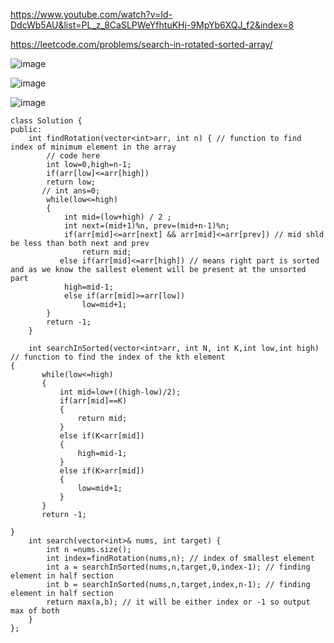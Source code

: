 https://www.youtube.com/watch?v=Id-DdcWb5AU&list=PL_z_8CaSLPWeYfhtuKHj-9MpYb6XQJ_f2&index=8

https://leetcode.com/problems/search-in-rotated-sorted-array/

![image](https://user-images.githubusercontent.com/53824950/143453607-d2ca3902-ebd6-45a4-afd1-734f1786ec3e.png)

![image](https://user-images.githubusercontent.com/53824950/143453892-0516975c-4e36-4816-b095-dee09c900bca.png)

![image](https://user-images.githubusercontent.com/53824950/143454248-74ae22a2-6c1f-4ffa-b259-a90e3b95b39b.png)

```
class Solution {
public:
    int findRotation(vector<int>arr, int n) { // function to find index of minimum element in the array
	    // code here
	    int low=0,high=n-1;
	    if(arr[low]<=arr[high])
	    return low;
	   // int ans=0;
	    while(low<=high)
	    {
	        int mid=(low+high) / 2 ;
	        int next=(mid+1)%n, prev=(mid+n-1)%n;
	        if(arr[mid]<=arr[next] && arr[mid]<=arr[prev]) // mid shld be less than both next and prev
	            return mid;
	       else if(arr[mid]<=arr[high]) // means right part is sorted and as we know the sallest element will be present at the unsorted part
	        high=mid-1;
	        else if(arr[mid]>=arr[low])
	            low=mid+1;
	    }
	    return -1;
	}
    
    int searchInSorted(vector<int>arr, int N, int K,int low,int high)  // function to find the index of the kth element 
{ 
       while(low<=high)
       {
           int mid=low+((high-low)/2);
           if(arr[mid]==K)
           {
               return mid;
           }
           else if(K<arr[mid])
           {
               high=mid-1;
           }
           else if(K>arr[mid])
           {
               low=mid+1;
           }
       }
       return -1;
       
}
    int search(vector<int>& nums, int target) {
        int n =nums.size();
        int index=findRotation(nums,n); // index of smallest element 
        int a = searchInSorted(nums,n,target,0,index-1); // finding element in half section
        int b = searchInSorted(nums,n,target,index,n-1); // finding element in half section
        return max(a,b); // it will be either index or -1 so output max of both
    }
};
```
